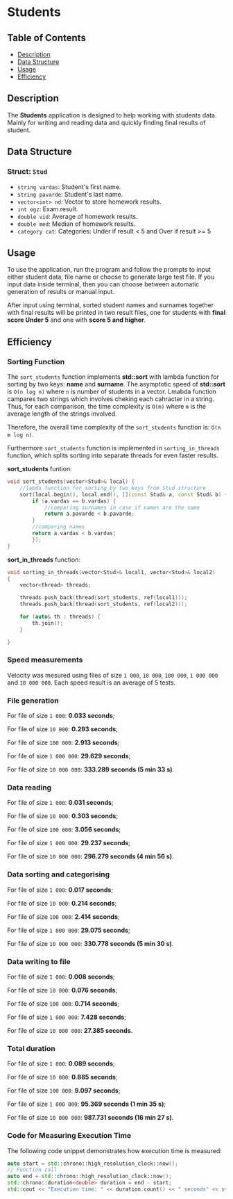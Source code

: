 # Students

## Table of Contents
- [Description](#description)
- [Data Structure](#data-structure)
- [Usage](#usage)
- [Efficiency](#efficiency)

## Description
The **Students** application is designed to help working with students data. Mainly for writing and reading data and quickly finding final results of student.

## Data Structure
### Struct: `Stud`
- `string vardas`: Student's first name.
- `string pavarde`: Student's last name.
- `vector<int> nd`: Vector to store homework results.
- `int egz`: Exam result.
- `double vid`: Average of homework results.
- `double med`: Median of homework results.
- `category cat`: Categories: Under if result < 5 and Over if result >= 5

## Usage
To use the application, run the program and follow the prompts to input either student data, file name or choose to generate large test file. If you input data inside terminal, then you can choose between automatic generation of results or manual input.

After input using terminal, sorted student names and surnames together with final results will be printed in two result files, one for students with **final score Under 5** and one with **score 5 and higher**.

## Efficiency

### Sorting Function
The `sort_students` function implements **std::sort** with lambda function for sorting by two keys: **name** and **surname**. The asymptotic speed of **std::sort** is `O(n log n)` where `n` is number of students in a vector. Lmabda function campares two strings which involves cheking each cahracter in a string. Thus, for each comparison, the time complexity is `O(m)` where `m` is the average length of the strings involved.

Therefore, the overall time complexity of the `sort_students` function is: `O(n m log n)`.

Furthermore `sort_students` function is implemented in `sorting_in_threads` function, which splits sorting into separate threads for even faster results. 

**sort_students** funtion:
```cpp
void sort_students(vector<Stud>& local) {
	//labda function for sorting by two keys from Stud structure
	sort(local.begin(), local.end(), [](const Stud& a, const Stud& b) {
		if (a.vardas == b.vardas) {
			//comparing surnames in case if names are the same
			return a.pavarde < b.pavarde;
		}
		//comparing names
		return a.vardas < b.vardas;
		});
}
```
**sort_in_threads** function:
```cpp
void sorting_in_threads(vector<Stud>& local1, vector<Stud>& local2)
{
	vector<thread> threads;

	threads.push_back(thread(sort_students, ref(local1)));
	threads.push_back(thread(sort_students, ref(local2)));

	for (auto& th : threads) {
		th.join();
	}

}
```

### Speed measurements
Velocity was mesured using files of size `1 000`, `10 000`, `100 000`, `1 000 000` and `10 000 000`. Each speed result is an average of 5 tests. 

### File generation
For file of size `1 000`: **0.033 seconds**;

For file of size `10 000`: **0.293 seconds**;

For file of size `100 000`: **2.913 seconds**;

For file of size `1 000 000`: **29.629 seconds**;

For file of size `10 000 000`: **333.289 seconds (5 min 33 s)**.

### Data reading
For file of size `1 000`: **0.031 seconds**;

For file of size `10 000`: **0.303 seconds**;

For file of size `100 000`: **3.056 seconds**;

For file of size `1 000 000`: **29.237 seconds**;

For file of size `10 000 000`: **296.279 seconds (4 min 56 s)**.

### Data sorting and categorising
For file of size `1 000`: **0.017 seconds**;

For file of size `10 000`: **0.214 seconds**;

For file of size `100 000`: **2.414 seconds**;

For file of size `1 000 000`: **29.075 seconds**;

For file of size `10 000 000`: **330.778 seconds (5 min 30 s)**.

### Data writing to file
For file of size `1 000`: **0.008 seconds**;

For file of size `10 000`: **0.076 seconds**;

For file of size `100 000`: **0.714 seconds**;

For file of size `1 000 000`: **7.428 seconds**;

For file of size `10 000 000`: **27.385 seconds**.

### Total duration
For file of size `1 000`: **0.089 seconds**;

For file of size `10 000`: **0.885 seconds**;

For file of size `100 000`: **9.097 seconds**;

For file of size `1 000 000`: **95.369 seconds (1 min 35 s)**;

For file of size `10 000 000`: **987.731 seconds (16 min 27 s)**.

### Code for Measuring Execution Time
The following code snippet demonstrates how execution time is measured:

```cpp
auto start = std::chrono::high_resolution_clock::now();
// Function call
auto end = std::chrono::high_resolution_clock::now();
std::chrono::duration<double> duration = end - start;
std::cout << "Execution time: " << duration.count() << " seconds" << std::endl;
```
